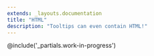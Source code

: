 ```yaml
---
extends: _layouts.documentation
title: "HTML"
description: "Tooltips can even contain HTML!"
---
```

@include('_partials.work-in-progress')